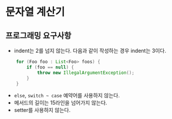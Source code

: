 # 문자열 계산기

## 프로그래밍 요구사항

- indent는 2를 넘지 않는다. 다음과 같이 작성하는 경우 indent는 3이다.  
```java
    for (Foo foo : List<Foo> foos) {
        if (foo == null) {
            throw new IllegalArgumentException();
        }
    }
```
- `else`, `switch ~ case` 예약어를 사용하지 않는다.
- 메서드의 길이는 15라인을 넘어가지 않는다.
- setter를 사용하지 않는다.

